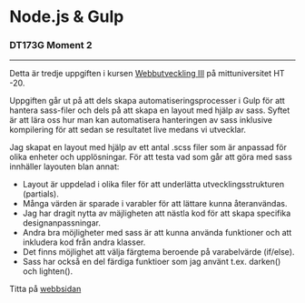 # Node.js & Gulp
### DT173G Moment 2
---
Detta är tredje uppgiften i kursen [Webbutveckling III](https://www.miun.se/utbildning/kursplaner-och-utbildningsplaner/Sok-kursplan/kursplan/?kursplanid=18690) på mittuniversitet HT -20.

Uppgiften går ut på att dels skapa automatiseringsprocesser i Gulp för att hantera sass-filer och dels på att skapa en layout med hjälp av sass. Syftet är att lära oss hur man kan automatisera hanteringen av sass inklusive kompilering för att sedan se resultatet live medans vi utvecklar.

Jag skapat en layout med hjälp av ett antal .scss filer som är anpassad för olika enheter och upplösningar. För att testa vad som går att göra med sass innhäller layouten blan annat:
* Layout är uppdelad i olika filer för att underlätta utvecklingsstrukturen (partials).
* Många värden är sparade i varabler för att lättare kunna återanvändas.
* Jag har dragit nytta av mäjligheten att nästla kod för att skapa specifika designanpassningar.
* Andra bra möjligheter med sass är att kunna använda funktioner och att inkludera kod från andra klasser.
* Det finns möjlighet att välja färgtema beroende på varabelvärde (if/else).
* Sass har också en del färdiga funktioer som jag använt t.ex. darken() och lighten().

Titta på [webbsidan](https://webicon.se/tweug/dt173g/moment3/)
